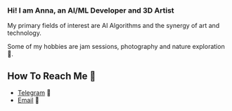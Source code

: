 ### Hi! I am Anna, an AI/ML Developer and 3D Artist
My primary fields of interest are AI Algorithms and the synergy of art and technology. 

Some of my hobbies are jam sessions, photography and nature exploration 🌱. 

## How To Reach Me 👀
- [Telegram](https://t.me/anyaachan)  📝
- [Email](anna.danchenko@icloud.com) 📨
<!--

Here are some ideas to get you started:

- 🔭 I’m currently working on ...
- 🌱 I’m currently learning ...
- 👯 I’m looking to collaborate on ...
- 🤔 I’m looking for help with ...
- 💬 Ask me about ...
- 📫 How to reach me: ...
- 😄 Pronouns: ...
- ⚡ Fun fact: ...
-->
